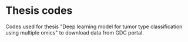 # Thesis codes
Codes used for thesis "Deep learning model for tumor type classification using multiple omics" to download data from GDC portal.
